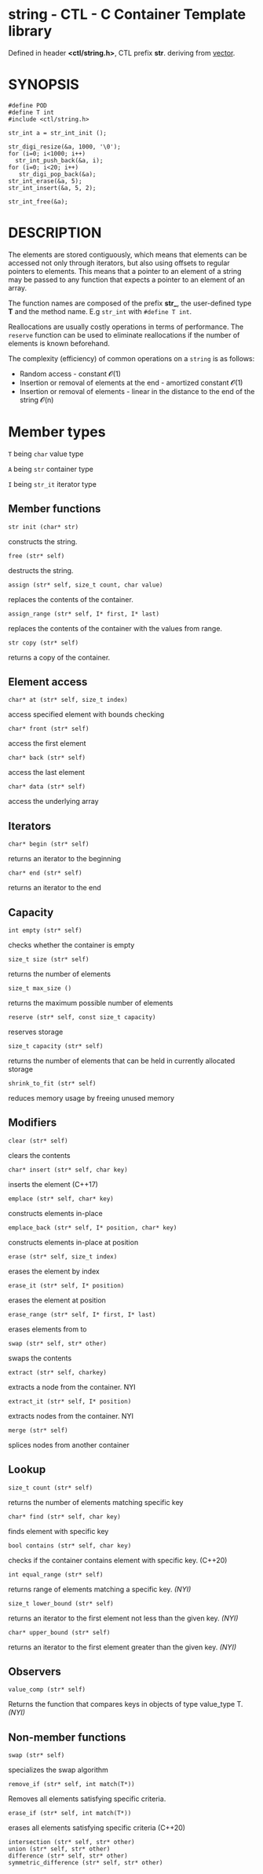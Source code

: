 # string - CTL - C Container Template library

Defined in header **<ctl/string.h>**, CTL prefix **str**.
deriving from [vector](vector.md).

# SYNOPSIS

    #define POD
    #define T int
    #include <ctl/string.h>

    str_int a = str_int_init ();

    str_digi_resize(&a, 1000, '\0');
    for (i=0; i<1000; i++)
      str_int_push_back(&a, i);
    for (i=0; i<20; i++)
       str_digi_pop_back(&a);
    str_int_erase(&a, 5);
    str_int_insert(&a, 5, 2);

    str_int_free(&a);

# DESCRIPTION

The elements are stored contiguously, which means that elements can be accessed
not only through iterators, but also using offsets to regular pointers to
elements. This means that a pointer to an element of a string may be passed to
any function that expects a pointer to an element of an array.

The function names are composed of the prefix **str_**, the user-defined type
**T** and the method name. E.g `str_int` with `#define T int`.

Reallocations are usually costly operations in terms of performance. The
`reserve` function can be used to eliminate reallocations if the number of
elements is known beforehand.

The complexity (efficiency) of common operations on a `string` is as follows:

* Random access - constant 𝓞(1)
* Insertion or removal of elements at the end - amortized constant 𝓞(1)
* Insertion or removal of elements - linear in the distance to the end of the string 𝓞(n) 

# Member types

`T` being `char`     value type

`A` being `str`       container type

`I` being `str_it`    iterator type

## Member functions

    str init (char* str)

constructs the string.

    free (str* self)

destructs the string.

    assign (str* self, size_t count, char value)

replaces the contents of the container.

    assign_range (str* self, I* first, I* last)

replaces the contents of the container with the values from range.

    str copy (str* self)

returns a copy of the container.

## Element access

    char* at (str* self, size_t index)

access specified element with bounds checking

    char* front (str* self)

access the first element

    char* back (str* self)

access the last element

    char* data (str* self)

access the underlying array

## Iterators

    char* begin (str* self)

returns an iterator to the beginning

    char* end (str* self)

returns an iterator to the end

## Capacity

    int empty (str* self)

checks whether the container is empty

    size_t size (str* self)

returns the number of elements

    size_t max_size ()

returns the maximum possible number of elements

    reserve (str* self, const size_t capacity)

reserves storage

    size_t capacity (str* self)

returns the number of elements that can be held in currently allocated storage

    shrink_to_fit (str* self)

reduces memory usage by freeing unused memory

## Modifiers

    clear (str* self)

clears the contents

    char* insert (str* self, char key)

inserts the element (C++17)

    emplace (str* self, char* key)

constructs elements in-place

    emplace_back (str* self, I* position, char* key)

constructs elements in-place at position

    erase (str* self, size_t index)

erases the element by index

    erase_it (str* self, I* position)

erases the element at position

    erase_range (str* self, I* first, I* last)

erases elements from to

    swap (str* self, str* other)

swaps the contents

    extract (str* self, charkey)

extracts a node from the container. NYI

    extract_it (str* self, I* position)

extracts nodes from the container. NYI

    merge (str* self)

splices nodes from another container

## Lookup

    size_t count (str* self)

returns the number of elements matching specific key

    char* find (str* self, char key)

finds element with specific key

    bool contains (str* self, char key)

checks if the container contains element with specific key. (C++20)

    int equal_range (str* self)

returns range of elements matching a specific key. _(NYI)_

    size_t lower_bound (str* self)

returns an iterator to the first element not less than the given key. _(NYI)_

    char* upper_bound (str* self)

returns an iterator to the first element greater than the given key. _(NYI)_

## Observers

    value_comp (str* self)

Returns the function that compares keys in objects of type value_type T. _(NYI)_

## Non-member functions

    swap (str* self)

specializes the swap algorithm

    remove_if (str* self, int match(T*))

Removes all elements satisfying specific criteria.

    erase_if (str* self, int match(T*))

erases all elements satisfying specific criteria (C++20)

    intersection (str* self, str* other)
    union (str* self, str* other)
    difference (str* self, str* other)
    symmetric_difference (str* self, str* other)


